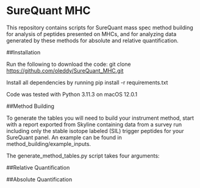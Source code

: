 # SureQuant MHC
This repository contains scripts for SureQuant mass spec method building for analysis of peptides presented on MHCs, and for analyzing data generated by these methods for absolute and relative quantification. 

##Installation

Run the following to download the code: 
  git clone https://github.com/oleddy/SureQuant_MHC.git

Install all dependencies by running
  pip install -r requirements.txt

Code was tested with Python 3.11.3 on macOS 12.0.1

##Method Building

To generate the tables you will need to build your instrument method, start with a report exported from Skyline containing data from a survey run including only the stable isotope labeled (SIL) trigger peptides for your SureQuant panel. An example can be found in method_building/example_inputs.

The generate_method_tables.py script takes four arguments:


##Relative Quantification

##Absolute Quantification
